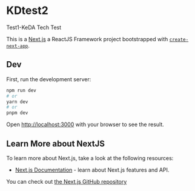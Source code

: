 # KDtest2

Test1-KeDA Tech Test

This is a [Next.js](https://nextjs.org/) a ReactJS Framework project bootstrapped with [`create-next-app`](https://github.com/vercel/next.js/tree/canary/packages/create-next-app).

## Dev

First, run the development server:

```bash
npm run dev
# or
yarn dev
# or
pnpm dev
```

Open [http://localhost:3000](http://localhost:3000) with your browser to see the result.

## Learn More about NextJS

To learn more about Next.js, take a look at the following resources:

- [Next.js Documentation](https://nextjs.org/docs) - learn about Next.js features and API.

You can check out [the Next.js GitHub repository](https://github.com/vercel/next.js/)
